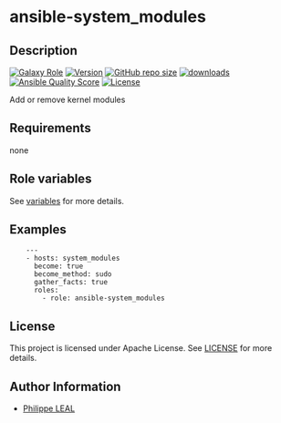 # ansible-system_modules

## Description

[![Galaxy Role](https://img.shields.io/badge/galaxy-system_modules-purple?style=flat)](https://galaxy.ansible.com/lotusnoir/system_modules)
[![Version](https://img.shields.io/github/release/lotusnoir/ansible-system_modules.svg)](https://github.com/lotusnoir/ansible-system_modules/releases/latest)
[![GitHub repo size](https://img.shields.io/github/repo-size/lotusnoir/ansible-system_modules?color=orange&style=flat)](https://galaxy.ansible.com/lotusnoir/system_modules)
[![downloads](https://img.shields.io/ansible/role/d/56940)](https://galaxy.ansible.com/lotusnoir/system_modules)
[![Ansible Quality Score](https://img.shields.io/ansible/quality/56940)](https://galaxy.ansible.com/lotusnoir/system_modules)
[![License](https://img.shields.io/badge/license-Apache--2.0-brightgreen?style=flat)](https://opensource.org/licenses/Apache-2.0)

Add or remove kernel modules

## Requirements

none

## Role variables

See [variables](/defaults/main.yml) for more details.

## Examples

        ---
        - hosts: system_modules
          become: true
          become_method: sudo
          gather_facts: true
          roles:
            - role: ansible-system_modules


## License

This project is licensed under Apache License. See [LICENSE](/LICENSE) for more details.

## Author Information

- [Philippe LEAL](https://github.com/lotusnoir)
